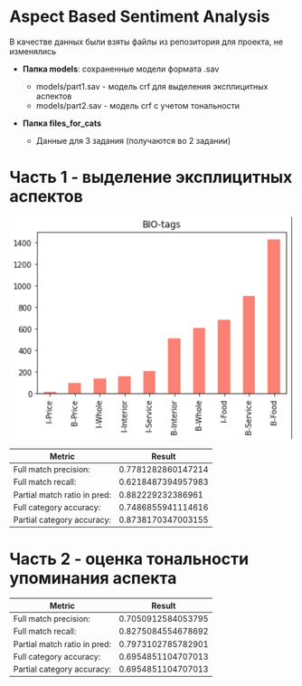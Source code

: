 # Aspect Based Sentiment Analysis

В качестве данных были взяты файлы из репозитория для проекта, не изменялись

- **Папка models**: сохраненные модели формата .sav
  - models/part1.sav - модель crf для выделения эксплицитных аспектов 
  - models/part2.sav - модель crf с учетом тональности

- **Папка files_for_cats**
  - Данные для 3 задания (получаются во 2 задании)


# Часть 1 - выделение эксплицитных аспектов
<p align="left">
<img src="images/pos_distr.png" alt="pos_distr" width="500" />
</p>

| Metric                       | Result             |
|------------------------------|--------------------|
| Full match precision:        | 0.7781282860147214 |
| Full match recall:           | 0.6218487394957983 |
| Partial match ratio in pred: | 0.882229232386961  |
| Full category accuracy:      | 0.7486855941114616 |
| Partial category accuracy:   | 0.8738170347003155 |

# Часть 2 - оценка тональности упоминания аспекта

| Metric                       | Result             |
|------------------------------|--------------------|
| Full match precision:        | 0.7050912584053795 |
| Full match recall:           | 0.8275084554678692 |
| Partial match ratio in pred: | 0.7973102785782901 |
| Full category accuracy:      | 0.6954851104707013 |
| Partial category accuracy:   | 0.6954851104707013 |

